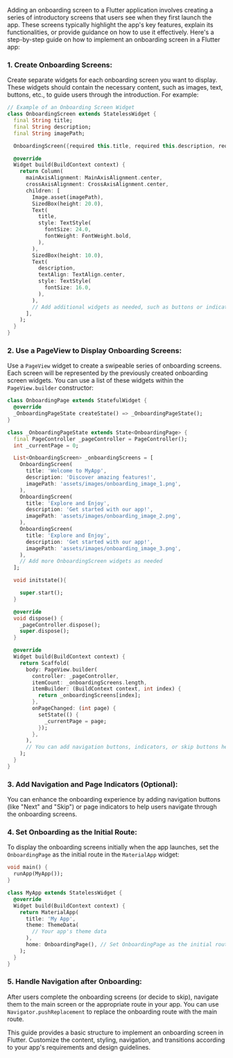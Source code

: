 Adding an onboarding screen to a Flutter application involves creating a series of introductory screens that users see when they first launch the app. These screens typically highlight the app's key features, explain its functionalities, or provide guidance on how to use it effectively. Here's a step-by-step guide on how to implement an onboarding screen in a Flutter app:

### 1. Create Onboarding Screens:

Create separate widgets for each onboarding screen you want to display. These widgets should contain the necessary content, such as images, text, buttons, etc., to guide users through the introduction. For example:

```dart
// Example of an Onboarding Screen Widget
class OnboardingScreen extends StatelessWidget {
  final String title;
  final String description;
  final String imagePath;

  OnboardingScreen({required this.title, required this.description, required this.imagePath});

  @override
  Widget build(BuildContext context) {
    return Column(
      mainAxisAlignment: MainAxisAlignment.center,
      crossAxisAlignment: CrossAxisAlignment.center,
      children: [
        Image.asset(imagePath),
        SizedBox(height: 20.0),
        Text(
          title,
          style: TextStyle(
            fontSize: 24.0,
            fontWeight: FontWeight.bold,
          ),
        ),
        SizedBox(height: 10.0),
        Text(
          description,
          textAlign: TextAlign.center,
          style: TextStyle(
            fontSize: 16.0,
          ),
        ),
        // Add additional widgets as needed, such as buttons or indicators
      ],
    );
  }
}
```

### 2. Use a PageView to Display Onboarding Screens:

Use a `PageView` widget to create a swipeable series of onboarding screens. Each screen will be represented by the previously created onboarding screen widgets. You can use a list of these widgets within the `PageView.builder` constructor:

```dart
class OnboardingPage extends StatefulWidget {
  @override
  _OnboardingPageState createState() => _OnboardingPageState();
}

class _OnboardingPageState extends State<OnboardingPage> {
  final PageController _pageController = PageController();
  int _currentPage = 0;

  List<OnboardingScreen> _onboardingScreens = [
    OnboardingScreen(
      title: 'Welcome to MyApp',
      description: 'Discover amazing features!',
      imagePath: 'assets/images/onboarding_image_1.png',
    ),
    OnboardingScreen(
      title: 'Explore and Enjoy',
      description: 'Get started with our app!',
      imagePath: 'assets/images/onboarding_image_2.png',
    ),
    OnboardingScreen(
      title: 'Explore and Enjoy',
      description: 'Get started with our app!',
      imagePath: 'assets/images/onboarding_image_3.png',
    ),
    // Add more OnboardingScreen widgets as needed
  ];

  void initstate(){

    super.start();
  }

  @override
  void dispose() {
    _pageController.dispose();
    super.dispose();
  }

  @override
  Widget build(BuildContext context) {
    return Scaffold(
      body: PageView.builder(
        controller: _pageController,
        itemCount: _onboardingScreens.length,
        itemBuilder: (BuildContext context, int index) {
          return _onboardingScreens[index];
        },
        onPageChanged: (int page) {
          setState(() {
            _currentPage = page;
          });
        },
      ), 
      // You can add navigation buttons, indicators, or skip buttons here
    );
  }
}
```

### 3. Add Navigation and Page Indicators (Optional):

You can enhance the onboarding experience by adding navigation buttons (like "Next" and "Skip") or page indicators to help users navigate through the onboarding screens.

### 4. Set Onboarding as the Initial Route:

To display the onboarding screens initially when the app launches, set the `OnboardingPage` as the initial route in the `MaterialApp` widget:

```dart
void main() {
  runApp(MyApp());
}

class MyApp extends StatelessWidget {
  @override
  Widget build(BuildContext context) {
    return MaterialApp(
      title: 'My App',
      theme: ThemeData(
        // Your app's theme data
      ),
      home: OnboardingPage(), // Set OnboardingPage as the initial route
    );
  }
}
```

### 5. Handle Navigation after Onboarding:

After users complete the onboarding screens (or decide to skip), navigate them to the main screen or the appropriate route in your app. You can use `Navigator.pushReplacement` to replace the onboarding route with the main route.

This guide provides a basic structure to implement an onboarding screen in Flutter. Customize the content, styling, navigation, and transitions according to your app's requirements and design guidelines.